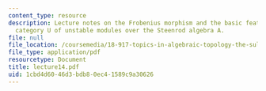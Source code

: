 ```yaml
---
content_type: resource
description: Lecture notes on the Frobenius morphism and the basic features of the
  category U of unstable modules over the Steenrod algebra A.
file: null
file_location: /coursemedia/18-917-topics-in-algebraic-topology-the-sullivan-conjecture-fall-2007/1cbd4d6046d3bdb80ec41589c9a30626_lecture14.pdf
file_type: application/pdf
resourcetype: Document
title: lecture14.pdf
uid: 1cbd4d60-46d3-bdb8-0ec4-1589c9a30626
---
```

